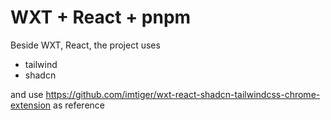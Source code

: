 # WXT + React + pnpm

Beside WXT, React, the project uses
- tailwind
- shadcn

and use https://github.com/imtiger/wxt-react-shadcn-tailwindcss-chrome-extension as reference

